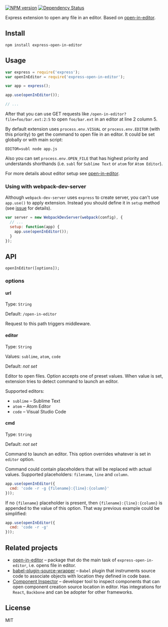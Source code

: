 [![NPM version](https://img.shields.io/npm/v/express-open-in-editor.svg)](https://www.npmjs.com/package/express-open-in-editor)
[![Dependency Status](https://img.shields.io/david/lahmatiy/express-open-in-editor.svg)](https://david-dm.org/lahmatiy/express-open-in-editor)

Express extension to open any file in an editor. Based on [open-in-editor](https://github.com/lahmatiy/open-in-editor).

## Install

```
npm install express-open-in-editor
```

## Usage

```js
var express = require('express');
var openInEditor = require('express-open-in-editor');

var app = express();

app.use(openInEditor());

// ...
```

After that you can use GET requests like `/open-in-editor?file=foo/bar.ext:2:5` to open `foo/bar.ext` in an editor at line 2 column 5.

By default extension uses `process.env.VISUAL` or `process.env.EDITOR` (with this priority) to get the command to open file in an editor. It could be set globally or with main script:

```
EDITOR=subl node app.js
```

Also you can set `process.env.OPEN_FILE` that has highest priority and understands shorthands (i.e. `subl` for `Sublime Text` or `atom` for `Atom Editor`).

For more details about editor setup see [open-in-editor](https://github.com/lahmatiy/open-in-editor).

### Using with webpack-dev-server

Although `webpack-dev-server` uses `express` to create server, you can't use `app.use()` to apply extension. Instead you should define it in `setup` method (see [issue](https://github.com/webpack/webpack-dev-server/issues/285) for details).

```js
var server = new WebpackDevServer(webpack(config), {
  // ...
  setup: function(app) {
    app.use(openInEditor());
  }
});
```

## API

```
openInEditor([options]);
```

### options

#### url

Type: `String`

Default: `/open-in-editor`

Request to this path triggers middleware.

#### editor

Type: `String`

Values: `sublime`, `atom`, `code`

Default: *not set*

Editor to open files. Option accepts one of preset values. When value is set, extension tries to detect command to launch an editor.

Supported editors:

- `sublime` – Sublime Text
- `atom` – Atom Editor
- `code` – Visual Studio Code

#### cmd

Type: `String`

Default: *not set*

Command to launch an editor. This option overrides whatever is set in `editor` option.

Command could contain placeholders that will be replaced with actual values. Supported placeholders: `filename`, `line` and `column`.

```js
app.use(openInEditor({
  cmd: 'code -r -g {filename}:{line}:{column}'
}));
```

If no `{filename}` placeholder is present, then `{filename}:{line}:{column}` is appended to the value of this option. That way previous example could be simplified:

```js
app.use(openInEditor({
  cmd: 'code -r -g'
}));
```

## Related projects

- [open-in-editor](https://github.com/lahmatiy/open-in-editor) – package that do the main task of `express-open-in-editor`, i.e. opens file in editor.
- [babel-plugin-source-wrapper](https://github.com/restrry/babel-plugin-source-wrapper) – `Babel` plugin that instruments source code to associate objects with location they defined in code base.
- [Component Inspector](https://github.com/lahmatiy/component-inspector) – developer tool to inspect components that can open component creation source location in editor. Has integrations for `React`, `Backbone` and can be adopter for other frameworks.

## License

MIT
